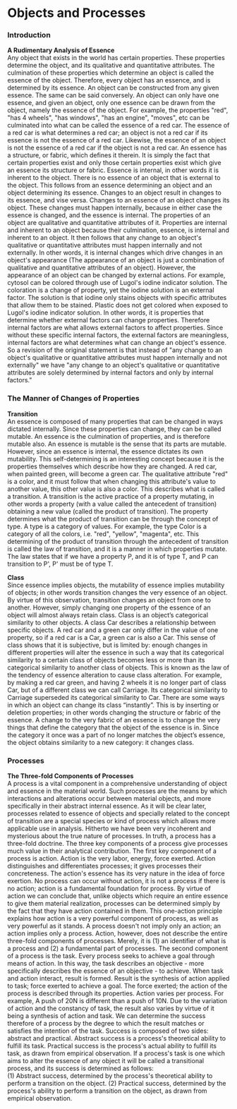 # Objects and Processes

### Introduction

**A Rudimentary Analysis of Essence**  
	Any object that exists in the world has certain properties. These properties determine the object, and its qualitative and quantitative attributes. The culmination of these properties which determine an object is called the essence of the object. Therefore, every object has an essence, and is determined by its essence. An object can be constructed from any given essence. The same can be said conversely. An object can only have one essence, and given an object, only one essence can be drawn from the object, namely the essence of the object. For example, the properties "red", "has 4 wheels", "has windows", "has an engine", "moves", etc can be culminated into what can be called the essence of a red car. The essence of a red car is what determines a red car; an object is not a red car if its essence is not the essence of a red car. Likewise, the essence of an object is not the essence of a red car if the object is not a red car.
	An essence has a structure, or fabric, which defines it therein. It is simply the fact that certain properties exist and only those certain properties exist which give an essence its structure or fabric.
	Essence is internal, in other words it is inherent to the object. There is no essence of an object that is external to the object. This follows from an essence determining an object and an object determining its essence. Changes to an object result in changes to its essence, and vise versa. Changes to an essence of an object changes its object. These changes must happen internally, because in either case the essence is changed, and the essence is internal. 
	The properties of an object are qualitative and quantitative attributes of it. Properties are internal and inherent to an object because their culmination, essence, is internal and inherent to an object. It then follows that any change to an object's qualitative or quantitative attributes must happen internally and not externally. In other words, it is internal changes which drive changes in an object's appearance (The appearance of an object is just a combination of qualitative and quantitative attributes of an object). 
	However, the appearance of an object can be changed by external actions. For example, cytosol can be colored through use of Lugol's iodine indicator solution. The coloration is a change of property, yet the iodine solution is an external factor. The solution is that iodine only stains objects with specific attributes that allow them to be stained. Plastic does not get colored when exposed to Lugol's iodine indicator solution. In other words, it is properties that determine whether external factors can change properties. Therefore internal factors are what allows external factors to affect properties. Since without these specific internal factors, the external factors are meaningless, internal factors are what determines what can change an object's essence. So a revision of the original statement is that instead of "any change to an object's qualitative or quantitative attributes must happen internally and not externally" we have "any change to an object's qualitative or quantitative attributes are solely determined by internal factors and only by internal factors."

### The Manner of Changes of Properties

**Transition**  
	An essence is composed of many properties that can be changed in ways dictated internally. Since these properties can change, they can be called mutable. An essence is the culmination of properties, and is therefore mutable also. An essence is mutable is the sense that its parts are mutable. However, since an essence is internal, the essence dictates its own mutability. This self-determining is an interesting concept because it is the properties themselves which describe how they are changed. 
	A red car, when painted green, will become a green car. The qualitative attribute "red" is a color, and it must follow that when changing this attribute's value to another value, this other value is also a color. This describes what is called a transition. A transition is the active practice of a property mutating, in other words a property (with a value called the antecedent of transition) obtaining a new value (called the product of transition). The property determines what the product of transition can be through the concept of type. A type is a category of values. For example, the type Color is a category of all the colors, i.e. "red", "yellow", "magenta", etc. 
	This determining of the product of transition through the antecedent of transition is called the law of transition, and it is a manner in which properties mutate. The law states that if we have a property P, and it is of type T, and P can transition to P', P' must be of type T.

**Class**  
	Since essence implies objects, the mutability of essence implies mutability of objects; in other words transition changes the very essence of an object. By virtue of this observation, transition changes an object from one to another.
	However, simply changing one property of the essence of an object will almost always retain class. Class is an object’s categorical similarity to other objects. A class Car describes a relationship between specific objects. A red car and a green car only differ in the value of one property, so if a red car is a Car, a green car is also a Car. This sense of class shows that it is subjective, but is limited by: enough changes in different properties will alter the essence in such a way that its categorical similarity to a certain class of objects becomes less or more than its categorical similarity to another class of objects. This is known as the law of the tendency of essence alteration to cause class alteration.
	For example, by making a red car green, and having 2 wheels it is no longer part of class Car, but of a different class we can call Carriage. Its categorical similarity to Carriage superseded its categorical similarity to Car.
	There are some ways in which an object can change its class “instantly”. This is by inserting or deletion properties; in other words changing the structure or fabric of the essence. A change to the very fabric of an essence is to change the very things that define the category that the object of the essence is in. Since the category it once was a part of no longer matches the object’s essence, the object obtains similarity to a new category: it changes class.

### Processes

**The Three-fold Components of Processes**  
	A process is a vital component in a comprehensive understanding of object and essence in the material world. Such processes are the means by which interactions and alterations occur between material objects, and more specifically in their abstract internal essence. As it will be clear later, processes related to essence of objects and specially related to the concept of transition are a special species or kind of process which allows more applicable use in analysis. Hitherto we have been very incoherent and mysterious about the true nature of processes. In truth, a process has a three-fold doctrine. The three key components of a process give processes much value in their analytical contribution. 
	The first key component of a process is action. Action is the very labor, energy, force exerted. Action distinguishes and differentiates processes; it gives processes their concreteness. The action's essence has its very nature in the idea of force exertion. No process can occur without action, it is not a process if there is no action; action is a fundamental foundation for process. 
	By virtue of action we can conclude that, unlike objects which require an entire essence to give them material realization, processes can be determined simply by the fact that they have action contained in them. This one-action principle explains how action is a very powerful component of process, as well as very powerful as it stands. A process doesn't not imply only an action; an action implies only a process. 
	Action, however, does not describe the entire three-fold components of processes. Merely, it is (1) an identifier of what is a process and (2) a fundamental part of processes. The second component of a process is the task. Every process seeks to achieve a goal through means of action. In this way, the task describes an objective - more specifically describes the essence of an objective - to achieve. 
	When task and action interact, result is formed. Result is the synthesis of action applied to task; force exerted to achieve a goal. The force exerted; the action of the process is described through its properties. Action varies per process. For example, A push of 20N is different than a push of 10N. Due to the variation of action and the constancy of task, the result also varies by virtue of it being a synthesis of action and task. We can determine the success therefore of a process by the degree to which the result matches or satisfies the intention of the task. 
	Success is composed of two sides: abstract and practical. Abstract success is a
process's theoretical ability to fulfill its task. Practical success is the process's actual ability to fulfill its task, as drawn from empirical observation. 
	If a process's task is one which aims to alter the essence of any object it will be called a transitional process, and its success is determined as follows:  
(1) Abstract success, determined by the process's theoretical ability to perform a transition on the object. 
(2) Practical success, determined by the process's ability to perform a transition on the object, as drawn from empirical observation.
